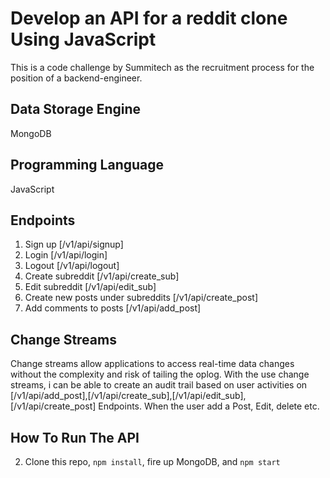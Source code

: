 # Develop an API for a reddit clone Using JavaScript

This is a code challenge by Summitech as the recruitment process for the position of a backend-engineer.

## Data Storage Engine
MongoDB

## Programming Language
JavaScript

## Endpoints

1. Sign up [/v1/api/signup]
2. Login [/v1/api/login]
3. Logout [/v1/api/logout]
4. Create subreddit [/v1/api/create_sub]
5. Edit subreddit [/v1/api/edit_sub]
6. Create new posts under subreddits [/v1/api/create_post]
7. Add comments to posts [/v1/api/add_post]


## Change Streams

Change streams allow applications to access real-time data changes without the complexity and risk of tailing the oplog. With the use change streams, i can be able to create an audit trail based on user activities on [/v1/api/add_post],[/v1/api/create_sub],[/v1/api/edit_sub],[/v1/api/create_post] Endpoints. When the user add a Post, Edit, delete etc.

## How To Run The API
2. Clone this repo, ```npm install```, fire up MongoDB, and ```npm start```


